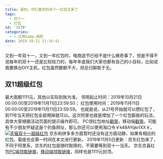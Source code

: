 ```yaml
---
title: 是的，你们喜欢的双十一红包又来了
tags:
  - 双十一
  - 红包
id: '1570'
categories:
  - - 日常&amp;搞机
date: 2019-10-21 11:16:41
---
```


又到一年双十一，又到一年红包时，电商造节已经不是什么稀奇事了，但是不得不说每年的双十一还是比较给力的，每年年底我们大家也都有自己的小目标，比如说我要换台DIY主机，红包虽然数额不大，但总归聊胜于无。

## 双11超级红包

最大面额1111元，其他以实际到账为准。 领用起止时间：2019年10月21日00:00:00至2019年11月11日23:59:50； 红包使用时间：2019年11月11日00:00:00至2019年11月11日23:59:59。 也就是说，从21号开始就可以攒红包了，到11号当天把红包全部用掉就可以。这次阿里也就是增加了一个红包膨胀的玩法，具体大家根据活动页面的提示操作即可。 PC领红包地址[戳我](https://s.click.taobao.com/yJSP5yv)，移动端[戳我](https://s.click.taobao.com/1wWP5yv)，可能有不少朋友怀疑这是个钓鱼网址，那么你还可以使用淘口令￥k48AYqkrIXX￥。 [![天猫双十一超级红包](https://i.loli.net/2019/10/20/85iHdRbO6vo7ptN.jpg)](https://i.loli.net/2019/10/20/85iHdRbO6vo7ptN.jpg) 京东和拼多多方面暂时还没有这方面动静，如果有相应的红包，菊座也会第一时间在本文进行更新。 2019年11月5日更新：京东红包来了，不同于阿里系，京东的红包是随时取用的，不需要等到双十一当天。 京东京喜红包[PC端领取链接](https://u.jd.com/6HtZEb)，[移动端领取链接](https://u.jd.com/iDyLhG)，同样也是1111元封顶。